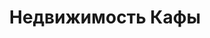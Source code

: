 --- 
title: "Недвижимость Кафы" 
site: "" 
town: "Феодосия" 
tel: ["+380 (95) 056-69-64"] 
address: "Россия, Республика Крым, г. Феодосия, ул. Советская, 12" 
mail: "" 
--- 